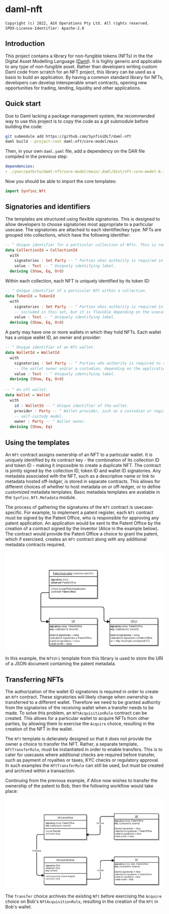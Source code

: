 # daml-nft

    Copyright (c) 2022, ASX Operations Pty Ltd. All rights reserved.
    SPDX-License-Identifier: Apache-2.0

## Introduction

This project contains a library for non-fungible tokens (NFTs) in the the Digital Asset Modelling Language
([Daml](https://daml.com)). It is highly generic and applicable to any type of non-fungible asset. Rather than
developers writing custom Daml code from scratch for an NFT project, this library can be used as a basis to build an
application. By having a common standard library for NFTs, developers can develop interoperable smart contracts, opening
new opportunities for trading, lending, liquidity and other applications.

## Quick start

Due to Daml lacking a package management system, the recommended way to use this project is to copy the code as a git
submodule before building the code:

```bash
git submodule add https://github.com/SynfiniDLT/daml-nft
daml build --project-root daml-nft/core-model/main
```

Then, in your own `daml.yaml` file, add a dependency on the DAR file compiled in the previous step:

```yaml
dependencies:
- ./your/path/to/daml-nft/core-model/main/.daml/dist/nft-core-model-0.1.0.dar
```

Now you should be able to import the core templates:

```haskell
import Synfini.Nft
```

## Signatories and identifiers

The templates are structured using flexible signatories. This is designed to allow developers to choose signatories most
appropriate to a particular usecase. The signatories are attached to each identifier/key type. NFTs are grouped into
collections, which have the following identifier:

```haskell
-- ^ Unique identifier for a particular collection of Nfts. This is roughly analgous to an ERC-721 contract address.
data CollectionId = CollectionId
  with
    signatories : Set Party -- ^ Parties whos authority is required in order to mint Nfts within the collection.
    value : Text -- ^ Uniquely identifying label.
  deriving (Show, Eq, Ord)
```

Within each collection, each NFT is uniquely identified by its token ID:

```haskell
-- ^ Unique identifier of a particular Nft within a collection.
data TokenId = TokenId
  with
    signatories : Set Party -- ^ Parties whos authority is required in order to mint the Nft. The isser will usually be
    -- included in this set, but it is flexible depending on the usecase.
    value : Text -- ^ Uniquely identifying label.
  deriving (Show, Eq, Ord)
```

A party may have one or more wallets in which they hold NFTs. Each wallet has a unique wallet ID, an owner and provider:

```haskell
-- ^ Unique identifier of an Nft wallet.
data WalletId = WalletId
  with
    signatories : Set Party -- ^ Parties who authority is required to send an Nft to a particular wallet. Can include
    -- the wallet owner and/or a custodian, depending on the application. 
    value : Text -- ^ Uniquely identifying label.
  deriving (Show, Eq, Ord)

-- ^ An nft wallet.
data Wallet = Wallet
  with
    id : WalletId -- ^ Unique identifier of the wallet.
    provider : Party -- ^ Wallet provider, such as a custodian or registry operator. Can be the same as 'owner' for a
    -- self-custody model.
    owner : Party -- ^ Wallet owner.
  deriving (Show, Eq)
```

## Using the templates

An `Nft` contract assigns ownership of an NFT to a particular wallet. It is uniquely identified by its contract key -
the combination of its collection ID and token ID - making it impossible to create a duplicate NFT. The contract is
jointly signed by the collection ID, token ID and wallet ID signatories. Any metadata associated with the NFT, such as
a descriptive name or link to metadata hosted off-ledger, is stored in separate contracts. This allows for different
choices of whether to host metadata on or off-ledger, or to define customized metadata templates. Basic metadata
templates are available in the `Synfini.Nft.Metadata` module.

The process of gathering the signatures of the `Nft` contract is usecase-specific. For example, to implement a patent
register, each `Nft` contract must be signed by the Patent Office, who is responsible for approving any patent
application. An application would be sent to the Patent Office by the creation of a contract signed by the inventor 
(Alice in the example below). The contract would provide the Patent Office a choice to grant the patent, which if
exercised, creates an `Nft` contract along with any additional metadata contracts required.

![plot](./diagrams/PatentApproval.png)

In this example, the `NftUri` template from this library is used to store the URI of a JSON document containing the
patent metadata.

## Transferring NFTs

The authorization of the wallet ID signatories is required in order to create an `Nft` contract. These signatories will
likely change when ownership is transferred to a different wallet. Therefore we need to be granted authority from the
signatories of the receiving wallet when a transfer needs to be made. To solve this problem, an `NftAcquisitionRule`
contract can be created. This allows for a particular wallet to acquire NFTs from other parties, by allowing them to
exercise the `Acquire` choice, resulting in the creation of the NFT in the wallet.

The `Nft` template is delierately designed so that it does not provide the owner a choice to transfer the NFT. Rather,
a separate template, `NftTransferRule`, must be instantiated in order to enable transfers. This is to cater for
usecases where additional checks are required before transfer, such as payment of royalties or taxes, KYC checks or
regulatory approval. In such examples the `NftTransferRule` can still be used, but must be created and archived within
a transaction.

Continuing from the previous example, if Alice now wishes to transfer the ownership of the patent to Bob, then the
following workflow would take place:

![plot](./diagrams/NftTransfer.png)

The `Transfer` choice  archives the existing `Nft` before exercising the `Acquire` choice on Bob's
`NftAcquisitionRule`, resulting in the creation of the `Nft` in Bob's wallet.
